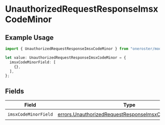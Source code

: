# UnauthorizedRequestResponseImsxCodeMinor

## Example Usage

```typescript
import { UnauthorizedRequestResponseImsxCodeMinor } from "oneroster/models/errors";

let value: UnauthorizedRequestResponseImsxCodeMinor = {
  imsxCodeMinorField: [
    {},
  ],
};
```

## Fields

| Field                                                                                                                            | Type                                                                                                                             | Required                                                                                                                         | Description                                                                                                                      |
| -------------------------------------------------------------------------------------------------------------------------------- | -------------------------------------------------------------------------------------------------------------------------------- | -------------------------------------------------------------------------------------------------------------------------------- | -------------------------------------------------------------------------------------------------------------------------------- |
| `imsxCodeMinorField`                                                                                                             | [errors.UnauthorizedRequestResponseImsxCodeMinorField1](../../models/errors/unauthorizedrequestresponseimsxcodeminorfield1.md)[] | :heavy_check_mark:                                                                                                               | N/A                                                                                                                              |